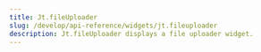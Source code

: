 ```yaml
---
title: Jt.fileUploader
slug: /develop/api-reference/widgets/jt.fileuploader
description: Jt.fileUploader displays a file uploader widget.
---
```


<Autofunction function="Jt.fileuploader" />
